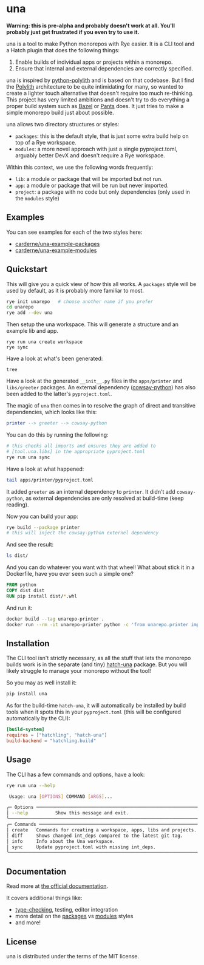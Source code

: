 # una
**Warning: this is pre-alpha and probably doesn't work at all. You'll probably just get frustrated if you even try to use it.**

una is a tool to make Python monorepos with Rye easier. It is a CLI tool and a Hatch plugin that does the following things:
1. Enable builds of individual apps or projects within a monorepo.
2. Ensure that internal and external dependencies are correctly specified.

una is inspired by [python-polylith](https://github.com/DavidVujic/python-polylith) and is based on that codebase.
But I find the [Polylith](https://polylith.gitbook.io/polylith) architecture to be quite intimidating for many, so wanted to create a lighter touch alternative that doesn't require too much re-thinking. This project has very limited ambitions and doesn't try to do everything a proper build system such as [Bazel](https://bazel.build/) or [Pants](https://www.pantsbuild.org/) does.
It just tries to make a simple monorepo build just about possible.

una allows two directory structures or styles:
- `packages`: this is the default style, that is just some extra build help on top of a Rye workspace.
- `modules`: a more novel approach with just a single pyproject.toml, arguably better DevX and doesn't require a Rye workspace.

Within this context, we use the following words frequently:
- `lib`: a module or package that will be imported but not run.
- `app`: a module or package that will be run but never imported.
- `project`: a package with no code but only dependencies (only used in the `modules` style)

## Examples
You can see examples for each of the two styles here:
- [carderne/una-example-packages](https://github.com/carderne/una-example-packages)
- [carderne/una-example-modules](https://github.com/carderne/una-example-modules)

## Quickstart
This will give you a quick view of how this all works.
A `packages` style will be used by default, as it is probably more familiar to most.

```bash
rye init unarepo   # choose another name if you prefer
cd unarepo
rye add --dev una
```

Then setup the una workspace. This will generate a structure and an example lib and app.
```
rye run una create workspace
rye sync
```

Have a look at what's been generated:
```
tree
```

Have a look at the generated `__init__.py` files in the `apps/printer` and `libs/greeter` packages.
An external dependency ([cowsay-python](https://pypi.org/project/cowsay-python/)) has also been added to the latter's `pyproject.toml`.

The magic of `una` then comes in to resolve the graph of direct and transitive dependencies, which looks like this:
```elm
printer --> greeter --> cowsay-python
```

You can do this by running the following:
```bash
# this checks all imports and ensures they are added to
# [tool.una.libs] in the appropriate pyproject.toml
rye run una sync
```

Have a look at what happened:
```bash
tail apps/printer/pyproject.toml
```

It added `greeter` as an internal dependency to `printer`.
It didn't add `cowsay-python`, as external dependencies are only resolved at build-time (keep reading).

Now you can build your app:
```bash
rye build --package printer
# this will inject the cowsay-python externel dependency
```

And see the result:
```bash
ls dist/
```

And you can do whatever you want with that wheel!
What about stick it in a Dockerfile, have you ever seen such a simple one?
```Dockerfile
FROM python
COPY dist dist
RUN pip install dist/*.whl
```

And run it:
```bash
docker build --tag unarepo-printer .
docker run --rm -it unarepo-printer python -c 'from unarepo.printer import run; run()'
```

## Installation
The CLI tool isn't strictly necessary, as all the stuff that lets the monorepo builds work is in the separate (and tiny) [hatch-una](plugins/hatch) package.
But you will likely struggle to manage your monorepo without the tool!

So you may as well install it:
```bash
pip install una
```

As for the build-time `hatch-una`, it will automatically be installed by build tools when it spots this in your `pyproject.toml` (this will be configured automatically by the CLI):
```toml
[build-system]
requires = ["hatchling", "hatch-una"]
build-backend = "hatchling.build"
```

## Usage
The CLI has a few commands and options, have a look:
```bash
rye run una --help

 Usage: una [OPTIONS] COMMAND [ARGS]...

╭─ Options ───────────────────────────────────────────────────────────────╮
│ --help          Show this message and exit.                             │
╰─────────────────────────────────────────────────────────────────────────╯
╭─ Commands ──────────────────────────────────────────────────────────────╮
│ create   Commands for creating a workspace, apps, libs and projects.    │
│ diff     Shows changed int_deps compared to the latest git tag.         │
│ info     Info about the Una workspace.                                  │
│ sync     Update pyproject.toml with missing int_deps.                   │
╰─────────────────────────────────────────────────────────────────────────╯
```

## Documentation

Read more at [the official documentation](https://una.rdrn.me/).

It covers additional things like:
- [type-checking](https://una.rdrn.me/types-tests/), testing, editor integration
- more detail on the [packages](https://una.rdrn.me/style-packages/) vs [modules](https://una.rdrn.me/style-modules/) styles
- and more!

## License
una is distributed under the terms of the MIT license.
